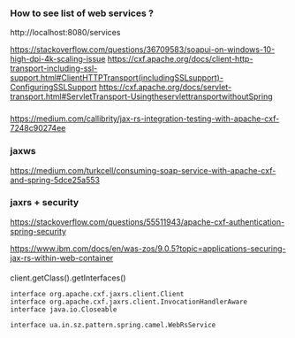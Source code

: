 ### How to see list of web services ?

http://localhost:8080/services

https://stackoverflow.com/questions/36709583/soapui-on-windows-10-high-dpi-4k-scaling-issue
https://cxf.apache.org/docs/client-http-transport-including-ssl-support.html#ClientHTTPTransport(includingSSLsupport)-ConfiguringSSLSupport
https://cxf.apache.org/docs/servlet-transport.html#ServletTransport-UsingtheservlettransportwithoutSpring

### 

https://medium.com/callibrity/jax-rs-integration-testing-with-apache-cxf-7248c90274ee

### jaxws
https://medium.com/turkcell/consuming-soap-service-with-apache-cxf-and-spring-5dce25a553

### jaxrs + security
https://stackoverflow.com/questions/55511943/apache-cxf-authentication-spring-security

https://www.ibm.com/docs/en/was-zos/9.0.5?topic=applications-securing-jax-rs-within-web-container

####

client.getClass().getInterfaces()

    interface org.apache.cxf.jaxrs.client.Client
    interface org.apache.cxf.jaxrs.client.InvocationHandlerAware
    interface java.io.Closeable

    interface ua.in.sz.pattern.spring.camel.WebRsService